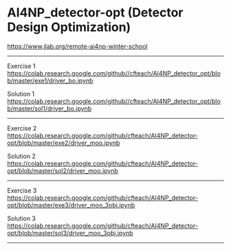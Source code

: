 # AI4NP_detector-opt (Detector Design Optimization)

https://www.jlab.org/remote-ai4np-winter-school

-----------------------------------------------------------------------------------------------------
Exercise 1
https://colab.research.google.com/github//cfteach/AI4NP_detector_opt/blob/master/exe1/driver_bo.ipynb

Solution 1
https://colab.research.google.com/github//cfteach/AI4NP_detector_opt/blob/master/sol1/driver_bo.ipynb

-----------------------------------------------------------------------------------------------------
Exercise 2
https://colab.research.google.com/github/cfteach/AI4NP_detector-opt/blob/master/exe2/driver_moo.ipynb 

Solution 2
https://colab.research.google.com/github/cfteach/AI4NP_detector-opt/blob/master/sol2/driver_moo.ipynb 

-----------------------------------------------------------------------------------------------------
Exercise 3
https://colab.research.google.com/github/cfteach/AI4NP_detector-opt/blob/master/exe3/driver_moo_3obj.ipynb 

Solution 3
https://colab.research.google.com/github/cfteach/AI4NP_detector-opt/blob/master/sol3/driver_moo_3obj.ipynb 

-----------------------------------------------------------------------------------------------------
